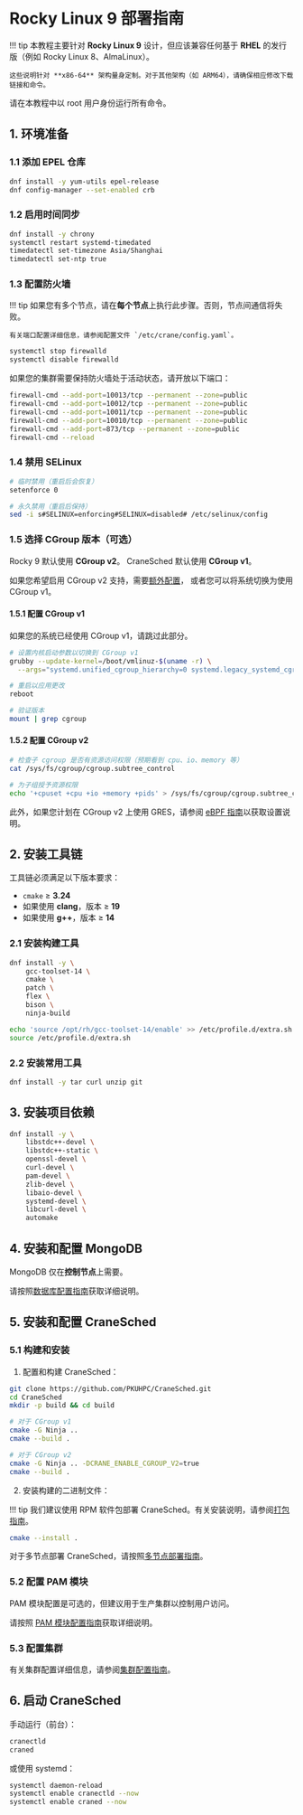 # Rocky Linux 9 部署指南

!!! tip
    本教程主要针对 **Rocky Linux 9** 设计，但应该兼容任何基于 **RHEL** 的发行版（例如 Rocky Linux 8、AlmaLinux）。

    这些说明针对 **x86-64** 架构量身定制。对于其他架构（如 ARM64），请确保相应修改下载链接和命令。

请在本教程中以 root 用户身份运行所有命令。

## 1. 环境准备

### 1.1 添加 EPEL 仓库

```bash
dnf install -y yum-utils epel-release
dnf config-manager --set-enabled crb
```

### 1.2 启用时间同步

```bash
dnf install -y chrony
systemctl restart systemd-timedated
timedatectl set-timezone Asia/Shanghai
timedatectl set-ntp true
```

### 1.3 配置防火墙

!!! tip
    如果您有多个节点，请在**每个节点**上执行此步骤。否则，节点间通信将失败。

    有关端口配置详细信息，请参阅配置文件 `/etc/crane/config.yaml`。

```bash
systemctl stop firewalld
systemctl disable firewalld
```

如果您的集群需要保持防火墙处于活动状态，请开放以下端口：

```bash
firewall-cmd --add-port=10013/tcp --permanent --zone=public
firewall-cmd --add-port=10012/tcp --permanent --zone=public
firewall-cmd --add-port=10011/tcp --permanent --zone=public
firewall-cmd --add-port=10010/tcp --permanent --zone=public
firewall-cmd --add-port=873/tcp --permanent --zone=public
firewall-cmd --reload
```

### 1.4 禁用 SELinux

```bash
# 临时禁用（重启后会恢复）
setenforce 0

# 永久禁用（重启后保持）
sed -i s#SELINUX=enforcing#SELINUX=disabled# /etc/selinux/config
```

### 1.5 选择 CGroup 版本（可选）

Rocky 9 默认使用 **CGroup v2**。
CraneSched 默认使用 **CGroup v1**。

如果您希望启用 CGroup v2 支持，需要[额外配置](eBPF.md)，
或者您可以将系统切换为使用 CGroup v1。

#### 1.5.1 配置 CGroup v1

如果您的系统已经使用 CGroup v1，请跳过此部分。

```bash
# 设置内核启动参数以切换到 CGroup v1
grubby --update-kernel=/boot/vmlinuz-$(uname -r) \
  --args="systemd.unified_cgroup_hierarchy=0 systemd.legacy_systemd_cgroup_controller"

# 重启以应用更改
reboot

# 验证版本
mount | grep cgroup
```

#### 1.5.2 配置 CGroup v2

```bash
# 检查子 cgroup 是否有资源访问权限（预期看到 cpu、io、memory 等）
cat /sys/fs/cgroup/cgroup.subtree_control

# 为子组授予资源权限
echo '+cpuset +cpu +io +memory +pids' > /sys/fs/cgroup/cgroup.subtree_control
```

此外，如果您计划在 CGroup v2 上使用 GRES，请参阅 [eBPF 指南](eBPF.md)以获取设置说明。

## 2. 安装工具链

工具链必须满足以下版本要求：

* `cmake` ≥ **3.24**
* 如果使用 **clang**，版本 ≥ **19**
* 如果使用 **g++**，版本 ≥ **14**

### 2.1 安装构建工具

```bash
dnf install -y \
    gcc-toolset-14 \
    cmake \
    patch \
    flex \
    bison \
    ninja-build

echo 'source /opt/rh/gcc-toolset-14/enable' >> /etc/profile.d/extra.sh
source /etc/profile.d/extra.sh
```

### 2.2 安装常用工具

```bash
dnf install -y tar curl unzip git
```

## 3. 安装项目依赖

```bash
dnf install -y \
    libstdc++-devel \
    libstdc++-static \
    openssl-devel \
    curl-devel \
    pam-devel \
    zlib-devel \
    libaio-devel \
    systemd-devel \
    libcurl-devel \
    automake
```

## 4. 安装和配置 MongoDB

MongoDB 仅在**控制节点**上需要。

请按照[数据库配置指南](../configuration/database.md)获取详细说明。

## 5. 安装和配置 CraneSched

### 5.1 构建和安装

1. 配置和构建 CraneSched：
```bash
git clone https://github.com/PKUHPC/CraneSched.git
cd CraneSched
mkdir -p build && cd build

# 对于 CGroup v1
cmake -G Ninja ..
cmake --build .

# 对于 CGroup v2
cmake -G Ninja .. -DCRANE_ENABLE_CGROUP_V2=true
cmake --build .
```

2. 安装构建的二进制文件：

!!! tip
    我们建议使用 RPM 软件包部署 CraneSched。有关安装说明，请参阅[打包指南](packaging.md)。
```bash
cmake --install .
```

对于多节点部署 CraneSched，请按照[多节点部署指南](../configuration/multi-node.md)。

### 5.2 配置 PAM 模块

PAM 模块配置是可选的，但建议用于生产集群以控制用户访问。

请按照 [PAM 模块配置指南](../configuration/pam.md)获取详细说明。

### 5.3 配置集群

有关集群配置详细信息，请参阅[集群配置指南](../configuration/config.md)。

## 6. 启动 CraneSched

手动运行（前台）：

```bash
cranectld
craned
```

或使用 systemd：

```bash
systemctl daemon-reload
systemctl enable cranectld --now
systemctl enable craned --now
```
